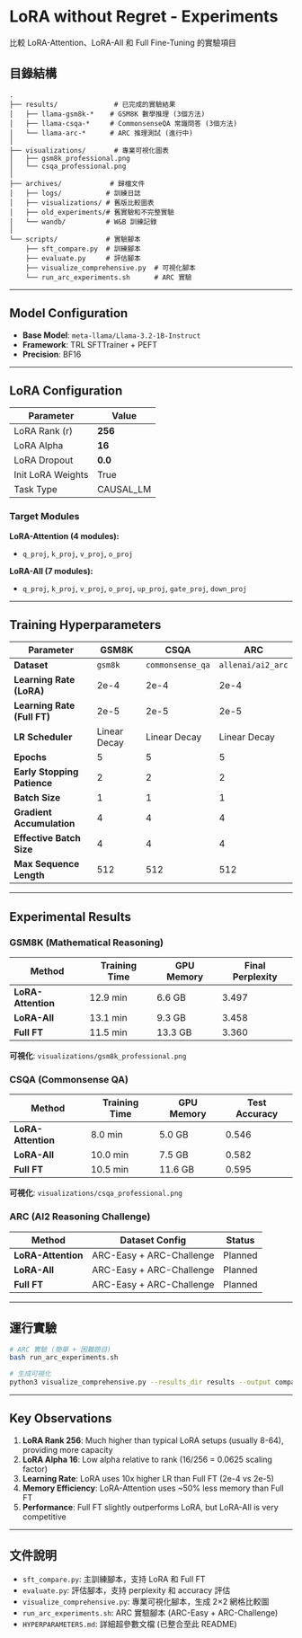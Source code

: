 # LoRA without Regret - Experiments

比較 LoRA-Attention、LoRA-All 和 Full Fine-Tuning 的實驗項目

## 目錄結構

```
.
├── results/              # 已完成的實驗結果
│   ├── llama-gsm8k-*    # GSM8K 數學推理 (3個方法)
│   ├── llama-csqa-*     # CommonsenseQA 常識問答 (3個方法)
│   └── llama-arc-*      # ARC 推理測試 (進行中)
│
├── visualizations/       # 專業可視化圖表
│   ├── gsm8k_professional.png
│   └── csqa_professional.png
│
├── archives/            # 歸檔文件
│   ├── logs/           # 訓練日誌
│   ├── visualizations/ # 舊版比較圖表
│   ├── old_experiments/# 舊實驗和不完整實驗
│   └── wandb/          # W&B 訓練記錄
│
└── scripts/            # 實驗腳本
    ├── sft_compare.py  # 訓練腳本
    ├── evaluate.py     # 評估腳本
    ├── visualize_comprehensive.py  # 可視化腳本
    └── run_arc_experiments.sh      # ARC 實驗
```

---

## Model Configuration

- **Base Model**: `meta-llama/Llama-3.2-1B-Instruct`
- **Framework**: TRL SFTTrainer + PEFT
- **Precision**: BF16

---

## LoRA Configuration

| Parameter | Value |
|-----------|-------|
| LoRA Rank (r) | **256** |
| LoRA Alpha | **16** |
| LoRA Dropout | **0.0** |
| Init LoRA Weights | True |
| Task Type | CAUSAL_LM |

### Target Modules

**LoRA-Attention (4 modules):**
- `q_proj`, `k_proj`, `v_proj`, `o_proj`

**LoRA-All (7 modules):**
- `q_proj`, `k_proj`, `v_proj`, `o_proj`, `up_proj`, `gate_proj`, `down_proj`

---

## Training Hyperparameters

| Parameter | GSM8K | CSQA | ARC |
|-----------|-------|------|-----|
| **Dataset** | `gsm8k` | `commonsense_qa` | `allenai/ai2_arc` |
| **Learning Rate (LoRA)** | 2e-4 | 2e-4 | 2e-4 |
| **Learning Rate (Full FT)** | 2e-5 | 2e-5 | 2e-5 |
| **LR Scheduler** | Linear Decay | Linear Decay | Linear Decay |
| **Epochs** | 5 | 5 | 5 |
| **Early Stopping Patience** | 2 | 2 | 2 |
| **Batch Size** | 1 | 1 | 1 |
| **Gradient Accumulation** | 4 | 4 | 4 |
| **Effective Batch Size** | 4 | 4 | 4 |
| **Max Sequence Length** | 512 | 512 | 512 |

---

## Experimental Results

### GSM8K (Mathematical Reasoning)

| Method | Training Time | GPU Memory | Final Perplexity |
|--------|--------------|------------|------------------|
| **LoRA-Attention** | 12.9 min | 6.6 GB | 3.497 |
| **LoRA-All** | 13.1 min | 9.3 GB | 3.458 |
| **Full FT** | 11.5 min | 13.3 GB | 3.360 |

**可視化**: `visualizations/gsm8k_professional.png`

### CSQA (Commonsense QA)

| Method | Training Time | GPU Memory | Test Accuracy |
|--------|--------------|------------|---------------|
| **LoRA-Attention** | 8.0 min | 5.0 GB | 0.546 |
| **LoRA-All** | 10.0 min | 7.5 GB | 0.582 |
| **Full FT** | 10.5 min | 11.6 GB | 0.595 |

**可視化**: `visualizations/csqa_professional.png`

### ARC (AI2 Reasoning Challenge)

| Method | Dataset Config | Status |
|--------|----------------|--------|
| **LoRA-Attention** | ARC-Easy + ARC-Challenge | Planned |
| **LoRA-All** | ARC-Easy + ARC-Challenge | Planned |
| **Full FT** | ARC-Easy + ARC-Challenge | Planned |

---

## 運行實驗

```bash
# ARC 實驗 (簡單 + 困難題目)
bash run_arc_experiments.sh

# 生成可視化
python3 visualize_comprehensive.py --results_dir results --output comparison.png
```

---

## Key Observations

1. **LoRA Rank 256**: Much higher than typical LoRA setups (usually 8-64), providing more capacity
2. **LoRA Alpha 16**: Low alpha relative to rank (16/256 = 0.0625 scaling factor)
3. **Learning Rate**: LoRA uses 10x higher LR than Full FT (2e-4 vs 2e-5)
4. **Memory Efficiency**: LoRA-Attention uses ~50% less memory than Full FT
5. **Performance**: Full FT slightly outperforms LoRA, but LoRA-All is very competitive

---

## 文件說明

- `sft_compare.py`: 主訓練腳本，支持 LoRA 和 Full FT
- `evaluate.py`: 評估腳本，支持 perplexity 和 accuracy 評估
- `visualize_comprehensive.py`: 專業可視化腳本，生成 2×2 網格比較圖
- `run_arc_experiments.sh`: ARC 實驗腳本 (ARC-Easy + ARC-Challenge)
- `HYPERPARAMETERS.md`: 詳細超參數文檔 (已整合至此 README)
